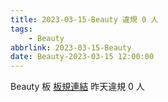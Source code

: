 ```yaml
---
title: 2023-03-15-Beauty 違規 0 人
tags:
    - Beauty
abbrlink: 2023-03-15-Beauty
date: Beauty-2023-03-15 12:00:00
---
```

Beauty 板 [板規連結](https://www.ptt.cc/bbs/Beauty/M.1630069980.A.84B.html)
昨天違規 0 人
